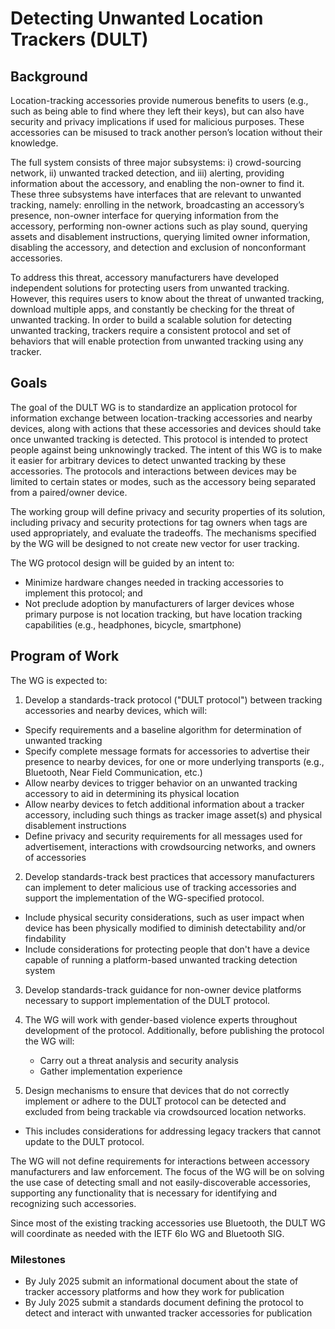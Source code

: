 # Detecting Unwanted Location Trackers (DULT)


## Background
Location-tracking accessories provide numerous benefits to users (e.g., such as being able to find where they left their keys), but can also have security and privacy implications if used for malicious purposes. These accessories can be misused to track another person’s location without their knowledge.

The full system consists of three major subsystems: i) crowd-sourcing network, ii) unwanted tracked detection, and iii) alerting, providing information about the accessory, and enabling the non-owner to find it. These three subsystems have interfaces that are relevant to unwanted tracking, namely: enrolling in the network, broadcasting an accessory’s presence, non-owner interface for querying information from the accessory, performing non-owner actions such as play sound, querying assets and disablement instructions, querying limited owner information, disabling the accessory, and detection and exclusion of nonconformant accessories.

To address this threat, accessory manufacturers have developed independent solutions for protecting users from unwanted tracking. However, this requires users to know about the threat of unwanted tracking, download multiple apps, and constantly be checking for the threat of unwanted tracking. In order to build a scalable solution for detecting unwanted tracking, trackers require a consistent protocol and set of behaviors that will enable protection from unwanted tracking using any tracker.


## Goals


The goal of the DULT WG is to standardize an application protocol for information exchange between location-tracking accessories and nearby devices, along with actions that these accessories and devices should take once unwanted tracking is detected. This protocol is intended to protect people against being unknowingly tracked. The intent of this WG is to make it easier for arbitrary devices to detect unwanted tracking by these accessories. The protocols and interactions between devices may be limited to certain states or modes, such as the accessory being separated from a paired/owner device.


The working group will define privacy and security properties of its solution, including privacy and security protections for tag owners when tags are used appropriately, and evaluate the tradeoffs. The mechanisms specified by the WG will be designed to not create new vector for user tracking.


The WG protocol design will be guided by an intent to:

* Minimize hardware changes needed in tracking accessories to implement this protocol; and
* Not preclude adoption by manufacturers of larger devices whose primary purpose is not location tracking, but have location tracking capabilities (e.g., headphones, bicycle, smartphone)


## Program of Work


The WG is expected to:

1. Develop a standards-track protocol ("DULT protocol") between tracking accessories and nearby devices, which will:
 * Specify requirements and a baseline algorithm for determination of unwanted tracking
 * Specify complete message formats for accessories to advertise their presence to nearby devices, for one or more underlying transports (e.g., Bluetooth, Near Field Communication, etc.)
 * Allow nearby devices to trigger behavior on an unwanted tracking accessory to aid in determining its physical location
 * Allow nearby devices to fetch additional information about a tracker accessory, including such things as tracker image asset(s) and physical disablement instructions
 * Define privacy and security requirements for all messages used for advertisement, interactions with crowdsourcing networks, and owners of accessories

2. Develop standards-track best practices that accessory manufacturers can implement to deter malicious use of tracking accessories and support the implementation of the WG-specified protocol.
 * Include physical security considerations, such as user impact when device has been physically modified to diminish detectability and/or findability
 * Include considerations for protecting people that don't have a device capable of running a platform-based unwanted tracking detection system

3. Develop standards-track guidance for non-owner device platforms necessary to support implementation of the DULT protocol.

4. The WG will work with gender-based violence experts throughout development of the protocol. Additionally, before publishing the protocol the WG will:
	* Carry out a threat analysis and security analysis 
	* Gather implementation experience

5. Design mechanisms to ensure that devices that do not correctly implement or adhere to the DULT protocol can be detected and excluded from being trackable via crowdsourced location networks.
 * This includes considerations for addressing legacy trackers that cannot update to the DULT protocol.

The WG will not define requirements for interactions between accessory manufacturers and law enforcement. The focus of the WG will be on solving the use case of detecting small and not easily-discoverable accessories, supporting any functionality that is necessary for identifying and recognizing such accessories.

Since most of the existing tracking accessories use Bluetooth, the DULT WG will coordinate as needed with the IETF 6lo WG and Bluetooth SIG.

### Milestones

* By July 2025 submit an informational document about the state of tracker accessory platforms and how they work for publication
* By July 2025 submit a standards document defining the protocol to detect and interact with unwanted tracker accessories for publication
